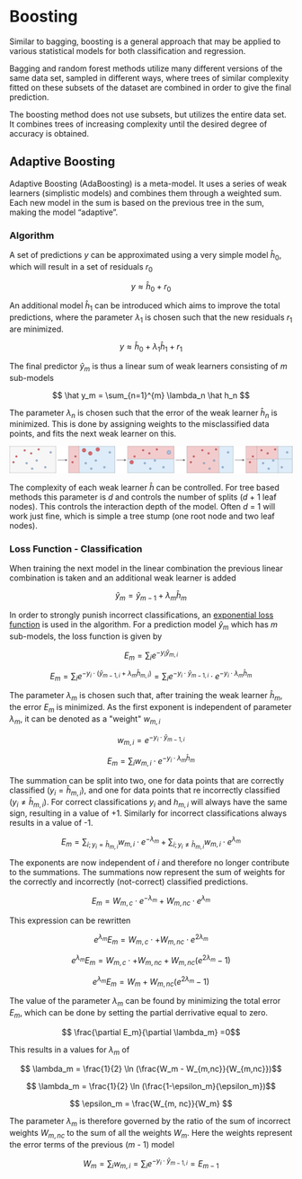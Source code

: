 # Boosting

Similar to bagging, boosting is a general approach that may be applied to various statistical models for both classification and regression. 

Bagging and random forest methods utilize many different versions of the same data set, sampled in different ways, where trees of similar complexity fitted on these subsets of the dataset are combined in order to give the final prediction. 

The boosting method does not use subsets, but utilizes the entire data set. It combines trees of increasing complexity until the desired degree of accuracy is obtained. 

## Adaptive Boosting
Adaptive Boosting (AdaBoosting) is a meta-model. It uses a series of weak learners (simplistic models) and combines them through a weighted sum. Each new model in the sum is based on the previous tree in the sum, making the model “adaptive”. 


### Algorithm
A set of predictions $y$ can be approximated using a very simple model $\hat h_0$, which will result in a set of residuals $r_0$ 

$$ y \approx \hat h_0 + r_0$$

An additional model $\hat h_1$ can be introduced which aims to improve the total predictions, where the parameter $\lambda_1$ is chosen such that the new residuals $r_1$ are minimized. 

$$ y \approx \hat h_0 + \lambda_1 \hat h_1 + r_1 $$

The final predictor $\hat y_m$ is thus a linear sum of weak learners consisting of $m$ sub-models

$$ \hat y_m = \sum_{n=1}^{m} \lambda_n \hat h_n $$

The parameter $\lambda_n$ is chosen such that the error of the weak learner $\hat h_n$ is minimized. This is done by assigning weights to the misclassified data points, and fits the next weak learner on this. 

<p align="center">
  <img src="images/adaboost_visualization.png" alt="adaboost_visualization" width="800px"/>
</p>

The complexity of each weak learner $\hat h$ can be controlled. For tree based methods this parameter is $d$ and controls the number of splits ($d$ + 1 leaf nodes). This controls the interaction depth of the model. Often $d$ = 1 will work just fine, which is simple a tree stump (one root node and two leaf nodes). 




### Loss Function - Classification

When training the next model in the linear combination the previous linear combination is taken and an additional weak learner is added

$$ \hat y_m = \hat y_{m-1} + \lambda_m \hat h_m $$

<!-- $$ \hat y_{m-1} = \sum_{n=1}^{m-1} \lambda_n \hat h_n$$ -->

In order to strongly punish incorrect classifications, an [exponential loss function](https://en.wikipedia.org/wiki/Loss_functions_for_classification) is used in the algorithm. For a prediction model $\hat y_m$ which has $m$ sub-models, the loss function is given by


$$ E_m = \sum_i e^{-y_i \hat y_{m,i}} $$

$$ E_m = \sum_i e^{-y_i \cdot (\hat y_{m-1, i} + \lambda_m \hat h_{m,i})} = \sum_{i} e^{-y_i \cdot \hat y_{m-1,i}} \cdot e^{-y_i \cdot \lambda_m \hat h_m} $$

The parameter $\lambda_m$ is chosen such that, after training the weak learner $\hat h_m$, the error $E_m$ is minimized. As the first exponent is independent of parameter $\lambda_m$, it can be denoted as a "weight" $w_{m,i}$

$$ w_{m,i} =  e^{-y_i \cdot \hat y_{m-1, i}} $$

$$ E_m = \sum_{i} w_{m,i} \cdot e^{-y_i \cdot \lambda_m \hat h_m} $$

The summation can be split into two, one for data points that are correctly classified ($y_i = \hat h_{m,i}$), and one for data points that re incorrectly classified ($y_i \neq \hat h_{m, i}$). For correct classifications $y_i$ and $h_{m,i}$ will always have the same sign, resulting in a value of +1. Similarly for incorrect classifications always results in a value of -1. 

$$ E_m = \sum_{i; y_i = \hat h_{m,i}} w_{m,i} \cdot e^{- \lambda_m} + \sum_{i;y_i \neq \hat h_{m,i}} w_{m,i} \cdot e^{\lambda_m} $$

The exponents are now independent of $i$ and therefore no longer contribute to the summations. The summations now represent the sum of weights for the correctly and incorrectly (not-correct) classified predictions. 

$$ E_m = W_{m,c}\cdot e^{-\lambda_m} + W_{m,nc} \cdot e^{\lambda_m}$$


This expression can be rewritten

$$  e^{\lambda_m}E_m = W_{m,c}\cdot + W_{m,nc} \cdot e^{2\lambda_m}$$

$$  e^{\lambda_m}E_m = W_{m,c}\cdot + W_{m,nc}  + W_{m,nc} (e^{2\lambda_m} -1)$$

$$  e^{\lambda_m}E_m = W_m  + W_{m,nc} (e^{2\lambda_m} -1)$$

The value of the parameter $\lambda_m$ can be found by minimizing the  total error $E_m$, which can be done by setting the partial derrivative equal to zero. 

$$ \frac{\partial E_m}{\partial \lambda_m} =0$$

This results in a values for $\lambda_m$ of

$$ \lambda_m = \frac{1}{2} \ln (\frac{W_m - W_{m,nc}}{W_{m,nc}})$$

$$ \lambda_m = \frac{1}{2} \ln (\frac{1-\epsilon_m}{\epsilon_m})$$

$$ \epsilon_m = \frac{W_{m, nc}}{W_m} $$

The parameter $\lambda_m$ is therefore governed by the ratio of the sum of incorrect weights $W_{m,nc}$ to the sum of all the weights $W_m$. Here the weights represent the error terms of the previous ($m$ - 1) model

$$ W_m = \sum_i w_{m,i} =\sum_i e^{-y_i \cdot \hat y_{m-1, i}} = E_{m-1} $$

 

